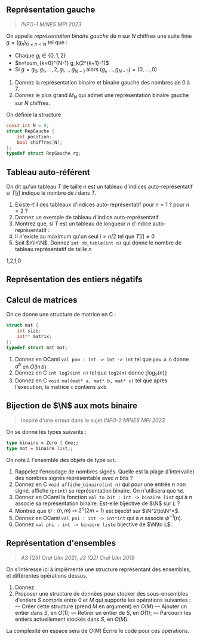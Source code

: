 ## Représentation gauche
> *INFO-1 MINES MPI 2023*


On appelle *représentation binaire gauche* de $n$ sur $N$ chiffres une suite finie $g= (g_n)_{0\le n<N}$ tel que :
 - Chaque $g_i\in\{0,1,2\}$
 - $n=\sum_{k=0}^{N-1} g_k(2^{k+1}-1)$
 - Si $g = g_0,g_1,...,2,g_i,..,g_{N-1}$ alors $(g_i,...,g_{N-1}) = (0, ..., 0)$

1. Donnez la représentation binaire et binaire gauche des nombres de $0$ à $7$.
2. Donnez le plus grand $M_N$ qui admet une représentation binaire gauche sur $N$ chiffres.

On définie la structure 
```c
const int N = 8;
struct RepGauche {
	int position;
	bool chiffres[N];
};
typedef struct RepGauche rg;
```
## Tableau auto-référent

On dit qu'un tableau $T$ de taille $n$ est un tableau d'indices auto-représentatif si $T[i]$ indique le nombre de $i$ dans $T$.
1. Existe-t'il des tableaux d'indices auto-représentatif pour $n=1$ ? pour $n=2$ ?
2. Donnez un exemple de tableau d'indice auto-représentatif.
3. Montrez que, si $T$ est un tableau de longueur $n$ d'indice auto-représentatif :
4. Il n'existe au maximum qu'un seul $i>n/2$ tel que $T[i] \ne  0$
5. Soit $n\in\N$. Donnez `int nb_table(int n)` qui donne le nombre de tableau représentatif de taille $n$

1,2,1,0
## Représentation des entiers négatifs

## Calcul de matrices

On ce donne une structure de matrice en C :
```c
struct mat {
	int size;
	int** matrix;
};
typedef struct mat mat;

```


1. Donnez en OCaml `val pow : int -> int -> int` tel que `pow a b` donne $a^b$ en $O(\ln b)$
2. Donnez en C `int log2(int n)` tel que `log2(n)` donne $\lfloor  \log_2(n) \rfloor$
3. Donnez en C `void mul(mat* a, mat* b, mat* c)` tel que après l'execution, la matrice `c` contiens `a`$\times$`b`

## Bijection de $\N$ aux mots binaire
> Inspiré d'une erreur dans le sujet *INFO-2 MINES MPI 2023*

On se donne les types suivants :
```ocaml
type binaire = Zero | One;;
type mot = binaire list;;
```
On note $L$ l'ensemble des objets de type `mot`.

1. Rappelez l'encodage de nombres signés. Quelle est la plage (l'intervalle) des nombres signés représentable avec $n$ bits ?
2. Donnez en C `void affiche_binaire(int n)` qui pour une entrée $n$ non signé, affiche (`print`) sa représentation binaire. On n'utilisera que `%d`.
3. Donnez en OCaml la fonction `val to_bit : int -> binaire list` qui à $n$ associe sa représentation binaire. Est-elle bijective de $\N$ sur $L$ ?
4. Montrez que $\psi : (n,m)\mapsto 2^n(2m+1)$ est bijectif sur $\N^2\to\N^*$.
6. Donnez en OCaml `val psi : int -> int*int` qui à $n$ associe $\psi^{-1}(n)$.
7. Donnez `val phi : int -> binaire liste` bijective de $\N\to L$.
## Représentation d'ensembles
> *A3 (Q5) Oral Ulm 2021*, *J3 (Q2) Oral Ulm 2019*

On s'intéresse ici à implémenté une structure représentant des ensembles, et différentes opérations dessus.

1. Donnez 
1. Proposer une structure de données pour stocker des sous-ensembles d’entiers $S$ compris entre $0$ et $M$ qui supporte les opérations suivantes :
  — Créer cette structure (prend $M$ en argument) en $O(M)$
  — Ajouter un entier dans $S$, en $O(1)$;
  — Retirer un entier de $S$, en $O(1)$;
  — Parcourir les entiers actuellement stockés dans $S$, en $O(M)$.

La complexité en espace sera de $O(M)$
Écrire le code  pour ces opérations.
<!--stackedit_data:
eyJoaXN0b3J5IjpbMzkxMDEwOTQwLDEyMDg3Njc3MTMsOTI2Nj
AyODY1LC0xNzQxODQ3MTIwLDg2MDcxMzExMCwtOTMyMjczNDE0
LC0xNzQ5NTgxMTYsLTE5NTI0MTg3MTYsMTczNDUxMTM4Ml19
-->